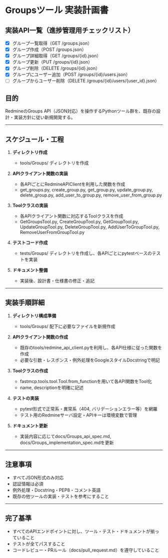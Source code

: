 # Groupsツール 実装計画書

## 実装API一覧（進捗管理用チェックリスト）

- [x] グループ一覧取得（GET /groups.json）
- [x] グループ作成（POST /groups.json）
- [x] グループ詳細取得（GET /groups/{id}.json）
- [x] グループ更新（PUT /groups/{id}.json）
- [x] グループ削除（DELETE /groups/{id}.json）
- [x] グループにユーザー追加（POST /groups/{id}/users.json）
- [ ] グループからユーザー削除（DELETE /groups/{id}/users/{user_id}.json）

## 目的

RedmineのGroups API（JSON対応）を操作するPythonツール群を、既存の設計・実装方針に従い新規開発する。

---

## スケジュール・工程

1. **ディレクトリ作成**
   - tools/Groups/ ディレクトリを作成

2. **APIクライアント関数の実装**
   - 各APIごとにRedmineAPIClientを利用した関数を作成
   - get_groups.py, create_group.py, get_group.py, update_group.py, delete_group.py, add_user_to_group.py, remove_user_from_group.py

3. **Toolクラスの実装**
   - 各APIクライアント関数に対応するToolクラスを作成
   - GetGroupsTool.py, CreateGroupTool.py, GetGroupTool.py, UpdateGroupTool.py, DeleteGroupTool.py, AddUserToGroupTool.py, RemoveUserFromGroupTool.py

4. **テストコード作成**
   - tests/Groups/ ディレクトリを作成し、各APIごとにpytestベースのテストを実装

5. **ドキュメント整備**
   - 実装後、設計書・仕様書の修正・追記

---

## 実装手順詳細

1. **ディレクトリ構成準備**
   - tools/Groups/ 配下に必要なファイルを新規作成

2. **APIクライアント関数の作成**
   - 既存のtools/redmine_api_client.pyを利用し、各API仕様に従った関数を作成
   - 必要な引数・レスポンス・例外処理をGoogleスタイルDocstringで明記

3. **Toolクラスの作成**
   - fastmcp.tools.tool.Tool.from_functionを用いて各API関数をTool化
   - name, descriptionを明確に記述

4. **テストの実装**
   - pytest形式で正常系・異常系（404, バリデーションエラー等）を網羅
   - テスト用のRedmineサーバ設定・APIキーは環境変数で管理

5. **ドキュメント更新**
   - 実装内容に応じてdocs/Groups_api_spec.md, docs/Groups_implementation_spec.mdを更新

---

## 注意事項

- すべてJSON形式のみ対応
- 認証情報は必須
- 例外処理・Docstring・PEP8・コメント英語
- 既存の他ツールの実装・テストを参考にすること

---

## 完了基準

- すべてのAPIエンドポイントに対し、ツール・テスト・ドキュメントが揃っていること
- テストが全てパスすること
- コードレビュー・PRルール（docs/pull_request.md）を遵守していること
